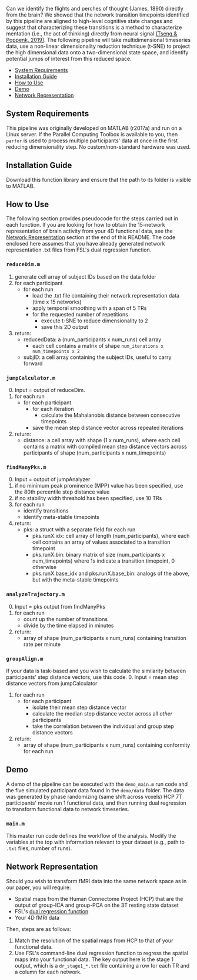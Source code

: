 Can we identify the flights and perches of thought (James, 1890) directly from the brain? We showed that the network transition timepoints identified by this pipeline are aligned to high-level cognitive state changes and suggest that characterizing these transitions is a method to characterize mentation (i.e., the act of thinking) directly from neural signal [(Tseng & Poppenk, 2019)](https://www.biorxiv.org/content/10.1101/576298v4). The following pipeline will take multidimensional timeseries data, use a non-linear dimensionality reduction technique (t-SNE) to project the high dimensional data onto a two-dimensional state space, and identify potential jumps of interest from this reduced space. 

- [System Requirements](#system-requirements)
- [Installation Guide](#installation-guide)
- [How to Use](#how-to-use)
- [Demo](#demo)
- [Network Representation](#network-representation)

## System Requirements

This pipeline was originally developed on MATLAB (r2017a) and run on a Linux server. If the Parallel Computing Toolbox is available to you, then `parfor` is used to process multiple participants' data at once in the first reducing dimensionality step. No custom/non-standard hardware was used.

## Installation Guide

Download this function library and ensure that the path to its folder is visible to MATLAB. 

## How to Use

The following section provides pseudocode for the steps carried out in each function. If you are looking for how to obtain the 15-network representation of brain activity from your 4D functional data, see the [Network Representation](#network-representation) section at the end of this README. The code enclosed here assumes that you have already generated network representation .txt files from FSL's dual regression function.

### `reduceDim.m`
1. generate cell array of subject IDs based on the data folder
2. for each participant
   + for each run
     + load the .txt file containing their network representation data (time x 15 networks)
     + apply temporal smoothing with a span of 5 TRs
     + for the requested number of repetitions
       + execute t-SNE to reduce dimensionality to 2
       + save this 2D output
3. return: 
   + reducedData: a (num_participants x num_runs) cell array
     + each cell contains a matrix of shape `num_iterations x num_timepoints x 2`
   + subjID: a cell array containing the subject IDs, useful to carry forward
   
### `jumpCalculator.m`
0. Input = output of reduceDim. 
1. for each run
   + for each participant
      + for each iteration
         + calculate the Mahalanobis distance between consecutive timepoints
      + save the mean step distance vector across repeated iterations
2. return:
   + distance: a cell array with shape (1 x num_runs), where each cell contains a matrix with compiled mean step distance vectors across participants of shape (num_participants x num_timepoints)
   
### `findManyPks.m`
0. Input = output of jumpAnalyzer
1. if no minimum peak prominence (MPP) value has been specified, use the 80th percentile step distance value
2. if no stability width threshold has been specified, use 10 TRs
3. for each run
   + identify transitions 
   + identify meta-stable timepoints
4. return:
   + pks: a struct with a separate field for each run
      + pks.runX.idx: cell array of length (num_participants), where each cell contains an array of values associated to a transition timepoint
      + pks.runX.bin: binary matrix of size (num_participants x num_timepoints) where 1s indicate a transition timepoint, 0 otherwise
      + pks.runX.base_idx and pks.runX.base_bin: analogs of the above, but with the meta-stable timepoints
   
### `analyzeTrajectory.m`
0. Input = pks output from findManyPks
1. for each run
   + count up the number of transitions
   + divide by the time elapsed in minutes
2. return:
   + array of shape (num_participants x num_runs) containing transition rate per minute

### `groupAlign.m`
If your data is task-based and you wish to calculate the similarity between participants' step distance vectors, use this code. 
0. Input = mean step distance vectors from jumpCalculator
1. for each run
   + for each participant
     + isolate their mean step distance vector
     + calculate the median step distance vector across all _other_ participants
     + take the correlation between the individual and group step distance vectors
2. return:
   + array of shape (num_participants x num_runs) containing conformity for each run

## Demo

A demo of the pipeline can be executed with the `demo_main.m` run code and the five simulated participant data found in the `demo/data` folder. The data was generated by phase randomizing (same shift across voxels) HCP 7T participants' movie run 1 functional data, and then running dual regression to transform functional data to network timeseries.

### `main.m`

This master run code defines the workflow of the analysis. Modify the variables at the top with information relevant to your dataset (e.g., path to `.txt` files, number of runs). 

## Network Representation

Should you wish to transform fMRI data into the same network space as in our paper, you will require:
+ Spatial maps from the Human Connectome Project (HCP) that are the output of group-ICA and group-PCA on the 3T resting state dataset
+ FSL's [dual regression function](https://fsl.fmrib.ox.ac.uk/fsl/fslwiki/DualRegression)
+ Your 4D fMRI data

Then, steps are as follows:
1. Match the resolution of the spatial maps from HCP to that of your functional data. 
2. Use FSL's command-line dual regression function to regress the spatial maps into your functional data. The key output here is the stage 1 output, which is a `dr_stage1_*.txt` file containing a row for each TR and a column for each network. 
